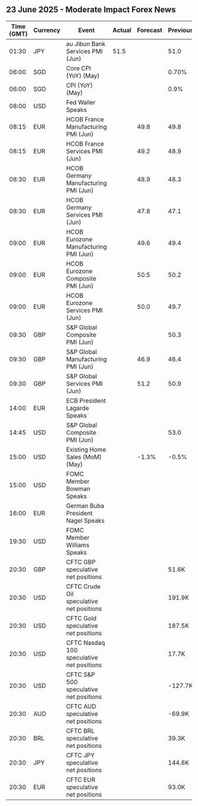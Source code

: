## 23 June 2025 - Moderate Impact Forex News

| Time (GMT) | Currency | Event | Actual | Forecast | Previous |
|------|----------|-------|--------|----------|----------|
| 01:30 | JPY | au Jibun Bank Services PMI (Jun) | 51.5 |  | 51.0 |
| 06:00 | SGD | Core CPI (YoY) (May) |  |  | 0.70% |
| 06:00 | SGD | CPI (YoY) (May) |  |  | 0.9% |
| 08:00 | USD | Fed Waller Speaks |  |  |  |
| 08:15 | EUR | HCOB France Manufacturing PMI (Jun) |  | 49.8 | 49.8 |
| 08:15 | EUR | HCOB France Services PMI (Jun) |  | 49.2 | 48.9 |
| 08:30 | EUR | HCOB Germany Manufacturing PMI (Jun) |  | 48.9 | 48.3 |
| 08:30 | EUR | HCOB Germany Services PMI (Jun) |  | 47.8 | 47.1 |
| 09:00 | EUR | HCOB Eurozone Manufacturing PMI (Jun) |  | 49.6 | 49.4 |
| 09:00 | EUR | HCOB Eurozone Composite PMI (Jun) |  | 50.5 | 50.2 |
| 09:00 | EUR | HCOB Eurozone Services PMI (Jun) |  | 50.0 | 49.7 |
| 09:30 | GBP | S&P Global Composite PMI (Jun) |  |  | 50.3 |
| 09:30 | GBP | S&P Global Manufacturing PMI (Jun) |  | 46.9 | 46.4 |
| 09:30 | GBP | S&P Global Services PMI (Jun) |  | 51.2 | 50.9 |
| 14:00 | EUR | ECB President Lagarde Speaks |  |  |  |
| 14:45 | USD | S&P Global Composite PMI (Jun) |  |  | 53.0 |
| 15:00 | USD | Existing Home Sales (MoM) (May) |  | -1.3% | -0.5% |
| 15:00 | USD | FOMC Member Bowman Speaks |  |  |  |
| 16:00 | EUR | German Buba President Nagel Speaks |  |  |  |
| 19:30 | USD | FOMC Member Williams Speaks |  |  |  |
| 20:30 | GBP | CFTC GBP speculative net positions |  |  | 51.6K |
| 20:30 | USD | CFTC Crude Oil speculative net positions |  |  | 191.9K |
| 20:30 | USD | CFTC Gold speculative net positions |  |  | 187.5K |
| 20:30 | USD | CFTC Nasdaq 100 speculative net positions |  |  | 17.7K |
| 20:30 | USD | CFTC S&P 500 speculative net positions |  |  | -127.7K |
| 20:30 | AUD | CFTC AUD speculative net positions |  |  | -69.9K |
| 20:30 | BRL | CFTC BRL speculative net positions |  |  | 39.3K |
| 20:30 | JPY | CFTC JPY speculative net positions |  |  | 144.6K |
| 20:30 | EUR | CFTC EUR speculative net positions |  |  | 93.0K |

